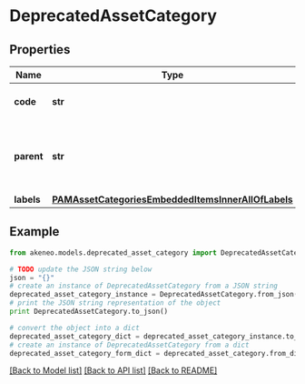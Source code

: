 # DeprecatedAssetCategory


## Properties
Name | Type | Description | Notes
------------ | ------------- | ------------- | -------------
**code** | **str** | PAM asset category code | 
**parent** | **str** | PAM ssset category code of the parent&#39;s asset category | [optional] [default to 'null']
**labels** | [**PAMAssetCategoriesEmbeddedItemsInnerAllOfLabels**](PAMAssetCategoriesEmbeddedItemsInnerAllOfLabels.md) |  | [optional] 

## Example

```python
from akeneo.models.deprecated_asset_category import DeprecatedAssetCategory

# TODO update the JSON string below
json = "{}"
# create an instance of DeprecatedAssetCategory from a JSON string
deprecated_asset_category_instance = DeprecatedAssetCategory.from_json(json)
# print the JSON string representation of the object
print DeprecatedAssetCategory.to_json()

# convert the object into a dict
deprecated_asset_category_dict = deprecated_asset_category_instance.to_dict()
# create an instance of DeprecatedAssetCategory from a dict
deprecated_asset_category_form_dict = deprecated_asset_category.from_dict(deprecated_asset_category_dict)
```
[[Back to Model list]](../README.md#documentation-for-models) [[Back to API list]](../README.md#documentation-for-api-endpoints) [[Back to README]](../README.md)



